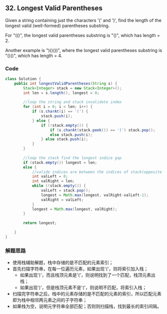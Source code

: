 ## 32. Longest Valid Parentheses

Given a string containing just the characters '(' and ')', find the length of the longest valid (well-formed) parentheses substring.

For "(()", the longest valid parentheses substring is "()", which has length = 2.

Another example is ")()())", where the longest valid parentheses substring is "()()", which has length = 4.

### Code

```java
class Solution {
    public int longestValidParentheses(String s) {
        Stack<Integer> stack = new Stack<Integer>();
        int len = s.length(), longest = 0;
        
        //loop the string and stack invalidate index
        for (int i = 0; i < len; i++) {
            if (s.charAt(i) == '(') {
                stack.push(i);
            } else {
                if (!stack.empty()) {
                    if (s.charAt(stack.peek()) == '(') stack.pop();
                    else stack.push(i);
                } else stack.push(i);
            }
        }
        
        //loop the stack find the longest indice gap
        if (stack.empty()) longest = len;
        else {
            //valide indices are between the indices of stack(opposite of invalide)
            int valLeft = 0;   
            int valRight = len;
            while (!stack.empty()) {
                valLeft = stack.pop();
                longest = Math.max(longest, valRight-valLeft-1);
                valRight = valLeft;
            }
            longest = Math.max(longest, valRight);
        }
        
        return longest;
        
    }
}
```

### 解题思路

* 使用栈辅助解题，栈中存储的是不匹配的元素索引；
* 首先扫描字符串，在每一位遍历元素，如果出现'('，则将索引加入栈；
	* 如果出现')'，而且栈顶元素是'('，则说明找到了一个匹配，栈顶元素出栈；
	* 如果出现')'，但是栈顶元素不是'('，则说明不匹配，将索引入栈；
* 扫描完字符串之后，栈中的元素存储的是不匹配的元素的索引，所以匹配元素即为栈中相邻两元素之间的子字符串；
* 如果栈为空，说明元字符串全部匹配；否则则扫描栈，找到最长的索引间隔。